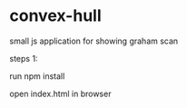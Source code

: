 # convex-hull
small js application for showing graham scan

steps 1:

run
npm install

open index.html in browser